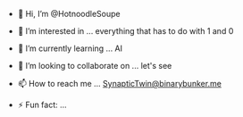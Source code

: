 - 👋 Hi, I’m @HotnoodleSoupe
- 👀 I’m interested in ... everything that has to do with 1 and 0
- 🌱 I’m currently learning ... AI 
- 💞️ I’m looking to collaborate on ...  let's see
- 📫 How to reach me ... SynapticTwin@binarybunker.me

- ⚡ Fun fact: ...

<!---
HotnoodleSoupe/HotnoodleSoupe is a ✨ special ✨ repository because its `README.md` (this file) appears on your GitHub profile.
You can click the Preview link to take a look at your changes.
--->
